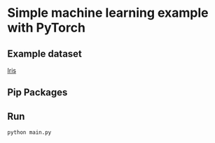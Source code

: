 # Simple machine learning example with PyTorch

## Example dataset

[Iris](https://archive.ics.uci.edu/dataset/53/iris)

## Pip Packages



## Run

`python main.py`
